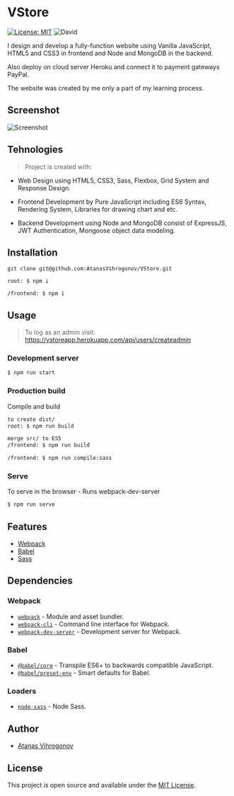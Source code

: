 # VStore

[![License: MIT](https://img.shields.io/badge/License-MIT-blue.svg)](https://opensource.org/licenses/MIT) ![David](https://img.shields.io/david/dev/taniarascia/webpack-boilerplate)

I design and develop a fully-function website using Vanilla JavaScript, HTML5 and CSS3 in frontend and Node and MongoDB in the backend.

Also deploy on cloud server Heroku and connect it to payment gateways PayPal.

The website was created by me only a part of my learning process. 

## Screenshot
![Screenshot](https://user-images.githubusercontent.com/45083295/99466157-cf203f00-2933-11eb-9723-7eda1b889765.png)

## Tehnologies
> Project is created with:

- Web Design using HTML5, CSS3, Sass, Flexbox, Grid System and Response Design.

- Frontend Development by Pure JavaScript including ES6 Syntax, Rendering System, Libraries for drawing chart and etc.

- Backend Development using Node and MongoDB consist of ExpressJS, JWT Authentication, Mongoose object data modeling.

## Installation

```
git clone git@github.com:AtanasVihrogonov/VStore.git

root: $ npm i

/frontend: $ npm i
```

## Usage
> To log as an admin visit: https://vstoreapp.herokuapp.com/api/users/createadmin

### Development server

```sh
$ npm run start
```

### Production build
Compile and build 

```sh
to create dist/
root: $ npm run build

merge src/ to ES5
/frontend: $ npm run build

/frontend: $ npm run compile:sass
```

### Serve
To serve in the browser  - Runs webpack-dev-server

```sh
$ npm run serve
```

## Features

- [Webpack](https://webpack.js.org/)
- [Babel](https://babeljs.io/)
- [Sass](https://sass-lang.com/)

## Dependencies

### Webpack

- [`webpack`](https://github.com/webpack/webpack) - Module and asset bundler.
- [`webpack-cli`](https://github.com/webpack/webpack-cli) - Command line interface for Webpack.
- [`webpack-dev-server`](https://github.com/webpack/webpack-dev-server) - Development server for Webpack.

### Babel

- [`@babel/core`](https://www.npmjs.com/package/@babel/core) - Transpile ES6+ to backwards compatible JavaScript.
- [`@babel/preset-env`](https://babeljs.io/docs/en/babel-preset-env) - Smart defaults for Babel.

### Loaders

- [`node-sass`](https://github.com/sass/node-sass) - Node Sass.

## Author

- [Atanas Vihrogonov](https://avihrogonov.co.uk)

## License

This project is open source and available under the [MIT License](LICENSE).



